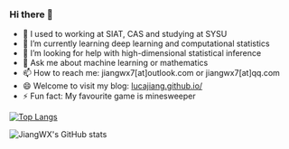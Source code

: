### Hi there 👋

<!--
**LucaJiang/lucajiang** is a ✨ _special_ ✨ repository because its `README.md` (this file) appears on your GitHub profile.
-->

- 🔭 I used to working at SIAT, CAS and studying at SYSU
- 🌱 I’m currently learning deep learning and computational statistics
- 🤔 I’m looking for help with high-dimensional statistical inference
- 💬 Ask me about machine learning or mathematics
- 📫 How to reach me: jiangwx7[at]outlook.com or jiangwx7[at]qq.com
- 😄 Welcome to visit my blog: [lucajiang.github.io/](https://lucajiang.github.io/)
- ⚡ Fun fact: My favourite game is minesweeper


 [![Top Langs](https://github-readme-stats.vercel.app/api/top-langs/?username=lucajiang&layout=compact&hide=html,css)](https://github.com/anuraghazra/github-readme-stats)
 
 
![JiangWX's GitHub stats](https://github-readme-stats.vercel.app/api?username=lucajiang&theme=tokyonight&show_icons=true)
 
<!--
都是HTML T_T，博客占比太大了
那就只好隐藏了嘿！
-->
